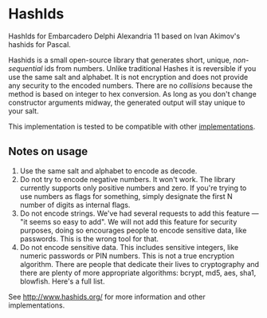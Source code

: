 HashIds
=======

HashIds for Embarcadero Delphi Alexandria 11 based on Ivan Akimov's hashids for Pascal. 

Hashids is a small open-source library that generates short, unique, *non-sequential* ids from numbers. Unlike traditional Hashes it is reversible if you use the same salt and alphabet. It is not encryption and does not provide any security to the encoded numbers. There are no _collisions_ because the method is based on integer to hex conversion. As long as you don't change constructor arguments midway, the generated output will stay unique to your salt.

This implementation is tested to be compatible with other [implementations](https://hashids.org/).

## Notes on usage
1. Use the same salt and alphabet to encode as decode. 
2. Do not try to encode negative numbers. It won't work. The library currently supports only positive numbers and zero. If you're trying to use numbers as flags for something, simply designate the first N number of digits as internal flags.
4. Do not encode strings. We've had several requests to add this feature — "it seems so easy to add". We will not add this feature for security purposes, doing so encourages people to encode sensitive data, like passwords. This is the wrong tool for that.
5. Do not encode sensitive data. This includes sensitive integers, like numeric passwords or PIN numbers. This is not a true encryption algorithm. There are people that dedicate their lives to cryptography and there are plenty of more appropriate algorithms: bcrypt, md5, aes, sha1, blowfish. Here's a full list.

See http://www.hashids.org/ for more information and other implementations. 
